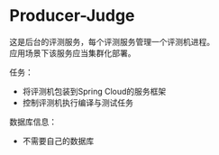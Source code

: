 # Producer-Judge
这是后台的评测服务，每个评测服务管理一个评测机进程。  
应用场景下该服务应当集群化部署。

任务：
- 将评测机包装到Spring Cloud的服务框架
- 控制评测机执行编译与测试任务

数据库信息：
- 不需要自己的数据库
